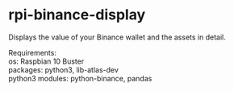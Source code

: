 # rpi-binance-display
Displays the value of your Binance wallet and the assets in detail.


Requirements:     
   os: Raspbian 10 Buster   
   packages: python3, lib-atlas-dev   
   python3 modules: python-binance, pandas   

